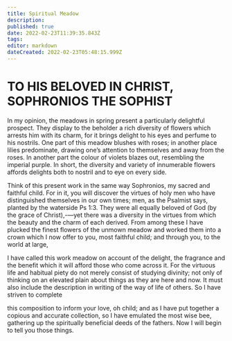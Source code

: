 ```yaml
---
title: Spiritual Meadow
description: 
published: true
date: 2022-02-23T11:39:35.843Z
tags: 
editor: markdown
dateCreated: 2022-02-23T05:48:15.999Z
---
```


# TO HIS BELOVED IN CHRIST, SOPHRONIOS THE SOPHIST  
 
In my opinion, the meadows in spring present a particularly delightful prospect. They display to the beholder a rich diversity of flowers which arrests him with its charm, for it brings delight to his eyes and perfume to his nostrils. One part of this meadow blushes with roses; in another place lilies predominate, drawing one’s attention to themselves and away from the roses. In another part the colour of violets blazes out, resembling the imperial purple. In short, the diversity and variety of innumerable flowers affords delights both to nostril and to eye on every side.  
 
Think of this present work in the same way Sophronios, my sacred and faithful child. For in it, you will discover the virtues of holy men who have distinguished themselves in our own times; men, as the Psalmist says, planted by the waterside Ps 1:3. They were all equally beloved of God (by the grace of Christ),-—yet there was a diversity in the virtues from which the beauty and the charm of each derived. From among these I have plucked the finest flowers of the unmown meadow and worked them into a crown which I now offer to you, most faithful child; and through you, to the world at large,  
 
I have called this work meadow on account of the delight, the fragrance and the benefit which it will afford those who come across it. For the virtuous life and habitual piety do not merely consist of studying divinity; not only of thinking on an elevated plain about things as they are here and now. It must also include the description in writing of the way of life of others. So I have striven to complete  
 
this composition to inform your love, oh child; and as I have put together a copious and accurate collection, so I have emulated the most wise bee, gathering up the spiritually beneficial deeds of the fathers. Now I will begin to tell you those things.  
